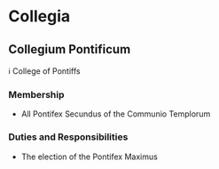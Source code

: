 Collegia
========

Collegium Pontificum
---------

:information_source: College of Pontiffs

### Membership

* All Pontifex Secundus of the Communio Templorum

### Duties and Responsibilities

* The election of the Pontifex Maximus
